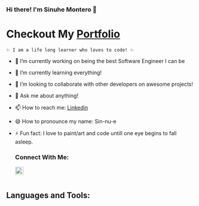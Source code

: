 ### Hi there! I'm Sinuhe Montero 👋

<!--
**Sinuhem23/Sinuhem23** is a ✨ _special_ ✨ repository because its `README.md` (this file) appears on your GitHub profile.

Here are some ideas to get you started:
-->

# Checkout My [Portfolio]

    ✨ I am a life long learner who loves to code! ✨

- 🔭 I’m currently working on being the best Software Engineer I can be
- 🌱 I’m currently learning everything!
- 👯 I’m looking to collaborate with other developers on awesome projects!
- 💬 Ask me about anything!
- 📫 How to reach me: [Linkedin]
- 😄 How to pronounce my name: Sin-nu-e
- ⚡ Fun fact: I love to paint/art and code untill one eye begins to fall asleep.

  ### Connect With Me:

  [<img align="left" alt="Sinuhem23 | LinkedIn" width="22px" src="https://cdn.jsdelivr.net/npm/simple-icon@v3/icons/linkedin.svg" />][linkedin]

<br>
<br>

## Languages and Tools:

[portfolio]: https://react-portfolio-ashen.vercel.app/
[linkedin]: https://www.linkedin.com/in/sinuhe-montero-thinkfirst/
